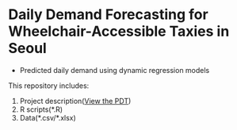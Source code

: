 # Daily Demand Forecasting for Wheelchair-Accessible Taxies in Seoul

- Predicted daily demand using dynamic regression models

This repository includes:
1) Project description([View the PDT](CallTaxiPPT.pdf))
2) R scripts(*.R)
3) Data(\*.csv/\*.xlsx)
